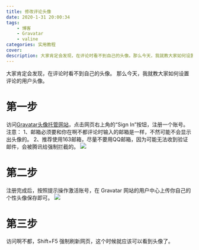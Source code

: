 ```yaml
---
title: 修改评论头像
date: 2020-1-31 20:00:34
tags:
    - 博客
    - Gravatar
    - valine
categories: 实用教程
cover:  
description: 大家肯定会发现，在评论时看不到自己的头像。那么今天，我就教大家如何设置评论的用户头像。
---
```


大家肯定会发现，在评论时看不到自己的头像。
那么今天，我就教大家如何设置评论的用户头像。

# 第一步
访问[Gravatar头像托管网站](https://cn.gravatar.com)，点击网页右上角的“Sign In”按钮，注册一个账号。
注意：
1、邮箱必须要和你在啊不都评论时输入的邮箱是一样，不然可能不会显示出头像的。
2、推荐使用163邮箱，尽量不要用QQ邮箱，因为可能无法收到验证邮件，会被腾讯给强制拦截的。
![](https://cdn.jsdelivr.net/gh/am-abudu/cdn/images/2e815-005zv1pegy1fxjjey2n04j30gw0d70sv.jpg)
# 第二步
注册完成后，按照提示操作激活账号，在 Gravatar 网站的用户中心上传你自己的个性头像保存即可。
![](https://cdn.jsdelivr.net/gh/am-abudu/cdn/images/bb3f4-005zv1pegy1fxjjeykflbj30gw0b2q36.jpg)
# 第三步
访问啊不都，Shift+F5 强制刷新网页，这个时候就应该可以看到头像了。